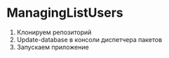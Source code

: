 # ManagingListUsers
1. Клонируем репозиторий
2. Update-database в консоли диспетчера пакетов
3. Запускаем приложение
